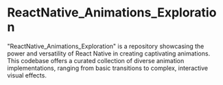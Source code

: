 # ReactNative_Animations_Exploration
"ReactNative_Animations_Exploration" is a repository showcasing the power and versatility of React Native in creating captivating animations. This codebase offers a curated collection of diverse animation implementations, ranging from basic transitions to complex, interactive visual effects. 
